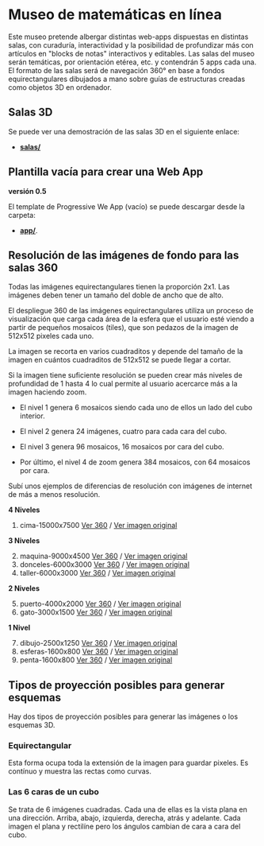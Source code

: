 # Museo de matemáticas en línea

Este museo pretende albergar distintas web-apps dispuestas en distintas salas, con curaduría, interactividad y la posibilidad de profundizar más con artículos en "blocks de notas" interactivos y editables. Las salas del museo serán temáticas, por orientación etérea, etc. y contendrán 5 apps cada una. El formato de las salas será de navegación 360° en base a fondos equirectangulares dibujados a mano sobre guías de estructuras creadas como objetos 3D en ordenador.

## Salas 3D

Se puede ver una demostración de las salas 3D en el siguiente enlace:

- **[salas/](./salas/)**

## Plantilla vacía para crear una Web App

**versión 0.5**

El template de Progressive We App (vacío) se puede descargar desde la carpeta:

- **[app/](./app/)**.

## Resolución de las imágenes de fondo para las salas 360

Todas las imágenes equirectangulares tienen la proporción 2x1. Las imágenes deben tener un tamaño del doble de ancho que de alto.

El despliegue 360 de las imágenes equirectangulares utiliza un proceso de visualización que carga cada área de la esfera que el usuario esté viendo a partir de pequeños mosaicos (tiles), que son pedazos de la imagen de 512x512 pixeles cada uno.

La imagen se recorta en varios cuadraditos y depende del tamaño de la imagen en cuántos cuadraditos de 512x512 se puede llegar a cortar.

Si la imagen tiene suficiente resolución se pueden crear más niveles de profundidad de 1 hasta 4 lo cual permite al usuario acercarce más a la imagen haciendo zoom.

- El nivel 1 genera 6 mosaicos siendo cada uno de ellos un lado del cubo interior.

- El nivel 2 genera 24 imágenes, cuatro para cada cara del cubo.

- El nivel 3 genera 96 mosaicos, 16 mosaicos por cara del cubo.

- Por último, el nivel 4 de zoom genera 384 mosaicos, con 64 mosaicos por cara.

Subí unos ejemplos de diferencias de resolución con imágenes de internet de más a menos resolución.

**4 Niveles**

  1. cima-15000x7500 [Ver 360](https://sanxofon.github.io/museomates/salas/#0-cima-15000x7500) / [Ver imagen original](er/cima-15000x7500.jpg)

**3 Niveles**

  2. maquina-9000x4500 [Ver 360](https://sanxofon.github.io/museomates/salas/#1-maquina-9000x4500) / [Ver imagen original](er/maquina-9000x4500.jpg)
  3. donceles-6000x3000 [Ver 360](https://sanxofon.github.io/museomates/salas/#2-donceles-6000x3000) / [Ver imagen original](er/donceles-6000x3000.jpg)
  4. taller-6000x3000 [Ver 360](https://sanxofon.github.io/museomates/salas/#3-taller-6000x3000) / [Ver imagen original](er/taller-6000x3000.jpg)

**2 Niveles**

  5. puerto-4000x2000 [Ver 360](https://sanxofon.github.io/museomates/salas/#4-puerto-4000x2000) / [Ver imagen original](er/puerto-4000x2000.jpg)
  6. gato-3000x1500 [Ver 360](https://sanxofon.github.io/museomates/salas/#5-gato-3000x1500) / [Ver imagen original](er/gato-3000x1500.jpg)

**1 Nivel**

  7. dibujo-2500x1250 [Ver 360](https://sanxofon.github.io/museomates/salas/#6-dibujo-2500x1250) / [Ver imagen original](er/dibujo-2500x1250.jpg)
  8. esferas-1600x800 [Ver 360](https://sanxofon.github.io/museomates/salas/#7-esferas-1600x800) / [Ver imagen original](er/esferas-1600x800.jpg)
  9. penta-1600x800 [Ver 360](https://sanxofon.github.io/museomates/salas/#8-penta-1600x800) / [Ver imagen original](er/penta-1600x800.jpg)

## Tipos de proyección posibles para generar esquemas

Hay dos tipos de proyección posibles para generar las imágenes o los esquemas 3D.

### Equirectangular

Esta forma ocupa toda la extensión de la imagen para guardar pixeles. Es contínuo y muestra las rectas como curvas.



### Las 6 caras de un cubo

Se trata de 6 imágenes cuadradas. Cada una de ellas es la vista plana en una dirección. Arriba, abajo, izquierda, derecha, atrás y adelante. Cada imagen el plana y rectilíne pero los ángulos cambian de cara a cara del cubo.